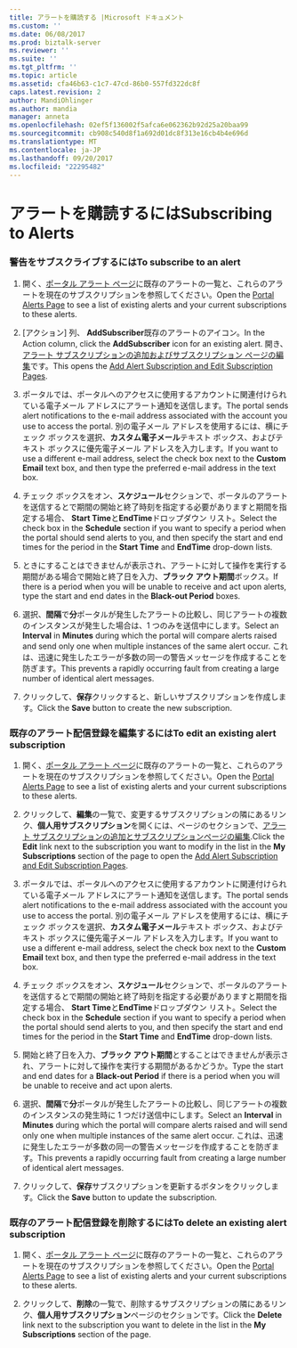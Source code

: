 ```yaml
---
title: アラートを購読する |Microsoft ドキュメント
ms.custom: ''
ms.date: 06/08/2017
ms.prod: biztalk-server
ms.reviewer: ''
ms.suite: ''
ms.tgt_pltfrm: ''
ms.topic: article
ms.assetid: cfa46b63-c1c7-47cd-86b0-557fd322dc8f
caps.latest.revision: 2
author: MandiOhlinger
ms.author: mandia
manager: anneta
ms.openlocfilehash: 02ef5f136002f5afca6e062362b92d25a20baa99
ms.sourcegitcommit: cb908c540d8f1a692d01dc8f313e16cb4b4e696d
ms.translationtype: MT
ms.contentlocale: ja-JP
ms.lasthandoff: 09/20/2017
ms.locfileid: "22295482"
---
```

# <a name="subscribing-to-alerts"></a><span data-ttu-id="fb078-102">アラートを購読するには</span><span class="sxs-lookup"><span data-stu-id="fb078-102">Subscribing to Alerts</span></span>
### <a name="to-subscribe-to-an-alert"></a><span data-ttu-id="fb078-103">警告をサブスクライブするには</span><span class="sxs-lookup"><span data-stu-id="fb078-103">To subscribe to an alert</span></span>  
  
1.  <span data-ttu-id="fb078-104">開く、[ポータル アラート ページ](../esb-toolkit/portal-alerts-page.md)に既存のアラートの一覧と、これらのアラートを現在のサブスクリプションを参照してください。</span><span class="sxs-lookup"><span data-stu-id="fb078-104">Open the [Portal Alerts Page](../esb-toolkit/portal-alerts-page.md) to see a list of existing alerts and your current subscriptions to these alerts.</span></span>  
  
2.  <span data-ttu-id="fb078-105">[アクション] 列、 **AddSubscriber**既存のアラートのアイコン。</span><span class="sxs-lookup"><span data-stu-id="fb078-105">In the Action column, click the **AddSubscriber** icon for an existing alert.</span></span> <span data-ttu-id="fb078-106">開き、[アラート サブスクリプションの追加およびサブスクリプション ページの編集](../esb-toolkit/add-alert-subscription-and-edit-subscription-pages.md)です。</span><span class="sxs-lookup"><span data-stu-id="fb078-106">This opens the [Add Alert Subscription and Edit Subscription Pages](../esb-toolkit/add-alert-subscription-and-edit-subscription-pages.md).</span></span>  
  
3.  <span data-ttu-id="fb078-107">ポータルでは、ポータルへのアクセスに使用するアカウントに関連付けられている電子メール アドレスにアラート通知を送信します。</span><span class="sxs-lookup"><span data-stu-id="fb078-107">The portal sends alert notifications to the e-mail address associated with the account you use to access the portal.</span></span> <span data-ttu-id="fb078-108">別の電子メール アドレスを使用するには、横にチェック ボックスを選択、**カスタム電子メール**テキスト ボックス、およびテキスト ボックスに優先電子メール アドレスを入力します。</span><span class="sxs-lookup"><span data-stu-id="fb078-108">If you want to use a different e-mail address, select the check box next to the **Custom Email** text box, and then type the preferred e-mail address in the text box.</span></span>  
  
4.  <span data-ttu-id="fb078-109">チェック ボックスをオン、**スケジュール**セクションで、ポータルのアラートを送信するとで期間の開始と終了時刻を指定する必要がありますと期間を指定する場合、 **Start Time**と**EndTime**ドロップダウン リスト。</span><span class="sxs-lookup"><span data-stu-id="fb078-109">Select the check box in the **Schedule** section if you want to specify a period when the portal should send alerts to you, and then specify the start and end times for the period in the **Start Time** and **EndTime** drop-down lists.</span></span>  
  
5.  <span data-ttu-id="fb078-110">ときにすることはできませんが表示され、アラートに対して操作を実行する期間がある場合で開始と終了日を入力、**ブラック アウト期間**ボックス。</span><span class="sxs-lookup"><span data-stu-id="fb078-110">If there is a period when you will be unable to receive and act upon alerts, type the start and end dates in the **Black-out Period** boxes.</span></span>  
  
6.  <span data-ttu-id="fb078-111">選択、**間隔**で**分**ポータルが発生したアラートの比較し、同じアラートの複数のインスタンスが発生した場合は、1 つのみを送信中にします。</span><span class="sxs-lookup"><span data-stu-id="fb078-111">Select an **Interval** in **Minutes** during which the portal will compare alerts raised and send only one when multiple instances of the same alert occur.</span></span> <span data-ttu-id="fb078-112">これは、迅速に発生したエラーが多数の同一の警告メッセージを作成することを防ぎます。</span><span class="sxs-lookup"><span data-stu-id="fb078-112">This prevents a rapidly occurring fault from creating a large number of identical alert messages.</span></span>  
  
7.  <span data-ttu-id="fb078-113">クリックして、**保存**クリックすると、新しいサブスクリプションを作成します。</span><span class="sxs-lookup"><span data-stu-id="fb078-113">Click the **Save** button to create the new subscription.</span></span>  
  
### <a name="to-edit-an-existing-alert-subscription"></a><span data-ttu-id="fb078-114">既存のアラート配信登録を編集するには</span><span class="sxs-lookup"><span data-stu-id="fb078-114">To edit an existing alert subscription</span></span>  
  
1.  <span data-ttu-id="fb078-115">開く、[ポータル アラート ページ](../esb-toolkit/portal-alerts-page.md)に既存のアラートの一覧と、これらのアラートを現在のサブスクリプションを参照してください。</span><span class="sxs-lookup"><span data-stu-id="fb078-115">Open the [Portal Alerts Page](../esb-toolkit/portal-alerts-page.md) to see a list of existing alerts and your current subscriptions to these alerts.</span></span>  
  
2.  <span data-ttu-id="fb078-116">クリックして、**編集**の一覧で、変更するサブスクリプションの隣にあるリンク、**個人用サブスクリプション**を開くには、ページのセクションで、[アラート サブスクリプションの追加とサブスクリプションページの編集](../esb-toolkit/add-alert-subscription-and-edit-subscription-pages.md).</span><span class="sxs-lookup"><span data-stu-id="fb078-116">Click the **Edit** link next to the subscription you want to modify in the list in the **My Subscriptions** section of the page to open the [Add Alert Subscription and Edit Subscription Pages](../esb-toolkit/add-alert-subscription-and-edit-subscription-pages.md).</span></span>  
  
3.  <span data-ttu-id="fb078-117">ポータルでは、ポータルへのアクセスに使用するアカウントに関連付けられている電子メール アドレスにアラート通知を送信します。</span><span class="sxs-lookup"><span data-stu-id="fb078-117">The portal sends alert notifications to the e-mail address associated with the account you use to access the portal.</span></span> <span data-ttu-id="fb078-118">別の電子メール アドレスを使用するには、横にチェック ボックスを選択、**カスタム電子メール**テキスト ボックス、およびテキスト ボックスに優先電子メール アドレスを入力します。</span><span class="sxs-lookup"><span data-stu-id="fb078-118">If you want to use a different e-mail address, select the check box next to the **Custom Email** text box, and then type the preferred e-mail address in the text box.</span></span>  
  
4.  <span data-ttu-id="fb078-119">チェック ボックスをオン、**スケジュール**セクションで、ポータルのアラートを送信するとで期間の開始と終了時刻を指定する必要がありますと期間を指定する場合、 **Start Time**と**EndTime**ドロップダウン リスト。</span><span class="sxs-lookup"><span data-stu-id="fb078-119">Select the check box in the **Schedule** section if you want to specify a period when the portal should send alerts to you, and then specify the start and end times for the period in the **Start Time** and **EndTime** drop-down lists.</span></span>  
  
5.  <span data-ttu-id="fb078-120">開始と終了日を入力、**ブラック アウト期間**とすることはできませんが表示され、アラートに対して操作を実行する期間があるかどうか。</span><span class="sxs-lookup"><span data-stu-id="fb078-120">Type the start and end dates for a **Black-out Period** if there is a period when you will be unable to receive and act upon alerts.</span></span>  
  
6.  <span data-ttu-id="fb078-121">選択、**間隔**で**分**ポータルが発生したアラートの比較し、同じアラートの複数のインスタンスの発生時に 1 つだけ送信中にします。</span><span class="sxs-lookup"><span data-stu-id="fb078-121">Select an **Interval** in **Minutes** during which the portal will compare alerts raised and will send only one when multiple instances of the same alert occur.</span></span> <span data-ttu-id="fb078-122">これは、迅速に発生したエラーが多数の同一の警告メッセージを作成することを防ぎます。</span><span class="sxs-lookup"><span data-stu-id="fb078-122">This prevents a rapidly occurring fault from creating a large number of identical alert messages.</span></span>  
  
7.  <span data-ttu-id="fb078-123">クリックして、**保存**サブスクリプションを更新するボタンをクリックします。</span><span class="sxs-lookup"><span data-stu-id="fb078-123">Click the **Save** button to update the subscription.</span></span>  
  
### <a name="to-delete-an-existing-alert-subscription"></a><span data-ttu-id="fb078-124">既存のアラート配信登録を削除するには</span><span class="sxs-lookup"><span data-stu-id="fb078-124">To delete an existing alert subscription</span></span>  
  
1.  <span data-ttu-id="fb078-125">開く、[ポータル アラート ページ](../esb-toolkit/portal-alerts-page.md)に既存のアラートの一覧と、これらのアラートを現在のサブスクリプションを参照してください。</span><span class="sxs-lookup"><span data-stu-id="fb078-125">Open the [Portal Alerts Page](../esb-toolkit/portal-alerts-page.md) to see a list of existing alerts and your current subscriptions to these alerts.</span></span>  
  
2.  <span data-ttu-id="fb078-126">クリックして、**削除**の一覧で、削除するサブスクリプションの隣にあるリンク、**個人用サブスクリプション**ページのセクションです。</span><span class="sxs-lookup"><span data-stu-id="fb078-126">Click the **Delete** link next to the subscription you want to delete in the list in the **My Subscriptions** section of the page.</span></span>